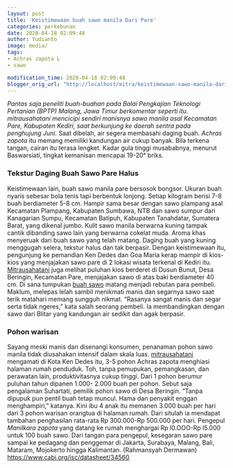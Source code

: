 ```yaml
---
layout: post
title: 'Keistimewaan buah sawo manila Dari Pare'
categories: perkebunan
date: 2020-04-18 02:09:48
author: Yudianto
image: media/
tags:
- Achras zapota L
- sawo

modification_time: 2020-04-18 02:09:48
blogger_orig_url: "http://localhost/mitra/keistimewaan-sawo-manila-dari-pare.html"
---
```


_Pantas saja peneliti buah-buahan pada Balai Pengkajian Teknologi Pertanian
(BPTP) Malang, Jawa Timur berkomentar seperti itu. mitrausahatani mencicipi
sendiri manisnya sawo manila asal Kecamatan Pare, Kabupaten Kediri, saat
berkunjung ke daerah sentra pada penghujung Juni._ Saat dibelah, air segera
membasahi daging buah. _Achras zapota_ itu memang memiliki kandungan air cukup
banyak. Bila terkena tangan, cairan itu terasa lengket. Kadar gula tinggi
musababnya, menurut Baswarsiati, tingkat kemanisan mencapai 19-20° briks.

### Tekstur Daging Buah Sawo Pare Halus

Keistimewaan lain, buah sawo manila pare bersosok bongsor. Ukuran buah nyaris
sebesar bola tenis tapi berbentuk lonjong. Setiap kilogram berisi 7-8 buah
berdiameter 5-8 cm. Hampir sama besar dengan sawo plampang asal Kecamatan
Plampang, Kabupaten Sumbawa, NTB dan sawo sumpur dari Kanagarian Sumpu,
Kecamatan Batipuh, Kabupaten Tanahdatar, Sumatera Barat, yang dikenal jumbo.
Kulit sawo manila berwarna kuning tampak cantik dibanding sawo lain yang
berwarna cokelat muda. Aroma khas menyeruak dari buah sawo yang telah matang.
Daging buah yang kuning menggugah selera, tekstur halus dan tak berpasir.
Dengan keistimewaan itu, pengunjung ke pemandian Ken Dedes dan Goa Maria kerap
mampir di kios-kios yang menjajakan sawo pare di 2 lokasi wisata terkenal di
Kediri itu. [Mitrausahatani](http://127.0.0.1/mitra/) juga melihat puluhan
kios berderet di Dusun Bunut, Desa Beringin, Kecamatan Pare, menjajakan sawo
di atas baki berdiameter 40 cm. Di sana tumpukan [buah
sawo](http://127.0.0.1/mitra/prospek-bisnis-menggiurkan-perkebunan.html)
matang menjadi rebutan para pembeli. Maklum, melepas lelah sambil menikmati
manis dan segarnya sawo saat terik matahari memang sungguh nikmat. “Rasanya
sangat manis dan segar serta tidak ngeres,” kata salah seorang pembeli. Ia
membandingkan dengan sawo dari Blitar yang kandungan air sedikit dan agak
berpasir.

### Pohon warisan

Sayang meski manis dan disenangi konsumen, penanaman pohon sawo manila tidak
diusahakan intensif dalam skala luas.
[mitrausahatani](http://127.0.0.1/mitra/) mengamati di Kota Ken Dedes itu, 3-5
pohon Achras zapota menghiasi halaman rumah penduduk. Toh, tanpa pemupukan,
pemangkasan, dan perawatan lain, produktivitasnya cukup tinggi. Dari 1 pohon
berumur puluhan tahun dipanen 1.000- 2.000 buah per pohon. Sebut saja
pengalaman Suhartati, pemilik pohon sawo di Desa Beringin. “Tanpa dipupuk pun
pentil buah tetap muncul. Hama dan penyakit enggan menghampiri,” katanya. Kini
ibu 4 anak itu memanen 3.000 buah per hari dari 3 pohon warisan orangtua di
halaman rumah. Dari situlah ia mendapat tambahan penghasilan rata-rata Rp
300.000-Rp 500.000 per hari. Pengepul _Manilkara zapota_ yang datang ke rumah
menghargai Rp l0.OOO-Rp l5.000 untuk 100 buah sawo. Dari tangan para pengepul,
kesegaran sawo pare sampai ke pedagang dan penggemar di Jakarta, Surabaya,
Malang, Bali, Mataram, Mojokerto hingga Kalimantan. (Rahmansyah Dermawan)
<https://www.cabi.org/isc/datasheet/34560>


